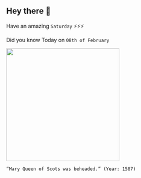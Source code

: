 ## Hey there 👋
Have an amazing `Saturday` ⚡⚡⚡

Did you know Today on `08th of February`
 
 [<img src="https://www.history.com/.image/c_limit%2Ccs_srgb%2Cq_auto:good%2Cw_1400/MTYxODM1MDIxODkwNDk1Nzkw/mary-of-scots_tdih.webp" width="300" />](https://www.history.com/this-day-in-history/mary-queen-of-scots-beheaded#:~:text=She%20was%20convicted%20for%20complicity,of%20England%2C%20Scotland%20and%20Ireland.) 
 ```
“Mary Queen of Scots was beheaded.” (Year: 1587)
```
